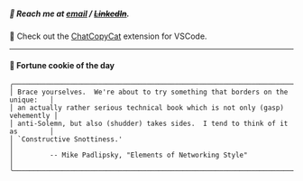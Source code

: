 ##### :calling: Reach me at **[email](mailto:johannes@stenmark.in)** ***/*** **[~~LinkedIn~~](https://www.linkedin.com/in/johannes-stenmark)**.
:feet: Check out the [ChatCopyCat](https://github.com/jstenmark/ChatCopyCat) extension for VSCode.

---
#### :cookie: Fortune cookie of the day
```smalltalk
╭───────────────────────────────────────────────────────────────────────────────╮
│ Brace yourselves.  We're about to try something that borders on the unique:   │
│ an actually rather serious technical book which is not only (gasp) vehemently │
│ anti-Solemn, but also (shudder) takes sides.  I tend to think of it as        │
│ `Constructive Snottiness.'                                                    │
│         -- Mike Padlipsky, "Elements of Networking Style"                     │
╰───────────────────────────────────────────────────────────────────────────────╯
```
